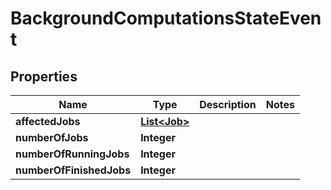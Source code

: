 

# BackgroundComputationsStateEvent


## Properties

| Name | Type | Description | Notes |
|------------ | ------------- | ------------- | -------------|
|**affectedJobs** | [**List&lt;Job&gt;**](Job.md) |  |  |
|**numberOfJobs** | **Integer** |  |  |
|**numberOfRunningJobs** | **Integer** |  |  |
|**numberOfFinishedJobs** | **Integer** |  |  |



